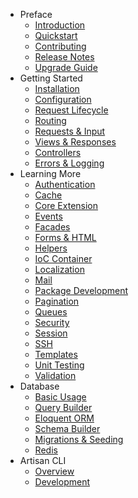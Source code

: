 - Preface
    - [Introduction](/docs/introduction)
    - [Quickstart](/docs/quick)
    - [Contributing](/docs/contributing)
    - [Release Notes](/docs/releases)
    - [Upgrade Guide](/docs/upgrade)
- Getting Started
    - [Installation](/docs/installation)
    - [Configuration](/docs/configuration)
    - [Request Lifecycle](/docs/lifecycle)
    - [Routing](/docs/routing)
    - [Requests & Input](/docs/requests)
    - [Views & Responses](/docs/responses)
    - [Controllers](/docs/controllers)
    - [Errors & Logging](/docs/errors)
- Learning More
    - [Authentication](/docs/security)
    - [Cache](/docs/cache)
    - [Core Extension](/docs/extending)
    - [Events](/docs/events)
    - [Facades](/docs/facades)
    - [Forms & HTML](/docs/html)
    - [Helpers](/docs/helpers)
    - [IoC Container](/docs/ioc)
    - [Localization](/docs/localization)
    - [Mail](/docs/mail)
    - [Package Development](/docs/packages)
    - [Pagination](/docs/pagination)
    - [Queues](/docs/queues)
    - [Security](/docs/security)
    - [Session](/docs/session)
    - [SSH](/docs/ssh)
    - [Templates](/docs/templates)
    - [Unit Testing](/docs/testing)
    - [Validation](/docs/validation)
- Database
    - [Basic Usage](/docs/database)
    - [Query Builder](/docs/queries)
    - [Eloquent ORM](/docs/eloquent)
    - [Schema Builder](/docs/schema)
    - [Migrations & Seeding](/docs/migrations)
    - [Redis](/docs/redis)
- Artisan CLI
    - [Overview](/docs/artisan)
    - [Development](/docs/commands)